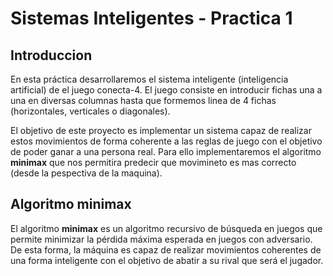 # Sistemas Inteligentes - Practica 1
## Introduccion
En esta práctica desarrollaremos el sistema inteligente (inteligencia artificial) de el juego conecta-4. El juego consiste en introducir fichas una a una en diversas columnas hasta que formemos linea de 4 fichas (horizontales, verticales o diagonales).

El objetivo de este proyecto es implementar un sistema capaz de realizar estos movimientos de forma coherente a las reglas de juego con el objetivo de poder ganar a una persona real. Para ello implementaremos el algoritmo **minimax** que nos permitira predecir que movimineto es mas correcto (desde la pespectiva de la maquina).


## Algoritmo minimax
El algoritmo **minimax** es un algoritmo recursivo de búsqueda en juegos que permite minimizar la pérdida máxima esperada en juegos con adversario. De esta forma, la máquina es capaz de realizar movimientos coherentes de una forma inteligente con el objetivo de abatir a su rival que será el jugador.